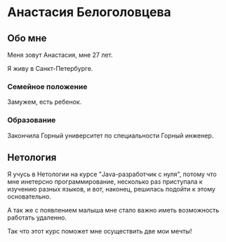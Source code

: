 
# Анастасия Белоголовцева

## Обо мне

Меня зовут Анастасия, мне 27 лет.

Я живу в Санкт-Петербурге.

### Семейное положение

Замужем, есть ребенок.

### Образование

Закончила Горный университет по специальности Горный инженер.

## Нетология

Я учусь в Нетологии на курсе "Java-разработчик с нуля", потому что мне инетерсно программирование, несколько раз приступала к изучению разных языков, и вот, наконец, решилась подойти к этому основательно. 

А так же с появлением малыша мне стало важно иметь возможность работать удаленно. 

Так что этот курс поможет мне осуществить две мои мечты!